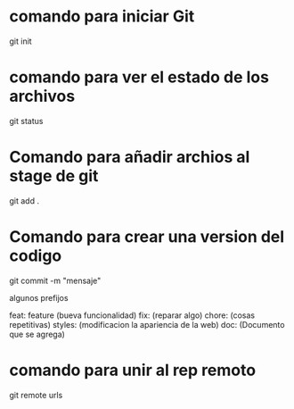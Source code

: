 # comando para iniciar Git
git init

# comando para ver el estado de los archivos
git status

# Comando para añadir archios al stage de git
git add .

# Comando para crear una version del codigo 
git commit -m "mensaje"

algunos prefijos

feat: feature (bueva funcionalidad)
fix: (reparar algo)
chore: (cosas repetitivas)
styles: (modificacion la apariencia de la web)
doc: (Documento que se agrega)

# comando para unir al rep remoto
git remote urls
